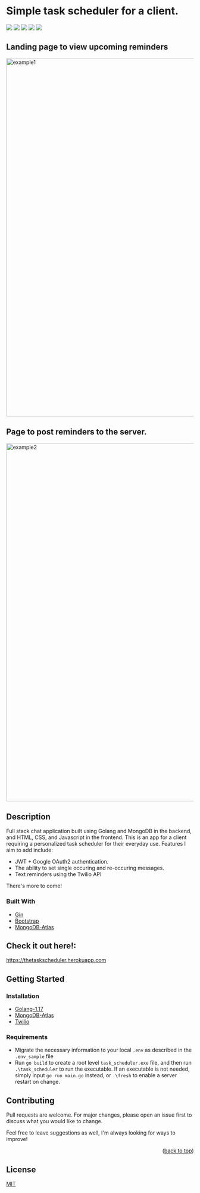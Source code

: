 # Simple task scheduler for a client.

![](https://img.shields.io/badge/made%20by-DarienMiller-blue)
![](https://img.shields.io/badge/Golang-1.17-yellow)
![](https://img.shields.io/badge/build-passing-green)
![](https://img.shields.io/badge/MongoDB-Cloud-green)
![](https://img.shields.io/badge/Twilio-API-red)


## Landing page to view upcoming reminders
<img width="960" alt="example1" src="https://user-images.githubusercontent.com/32966645/136648169-b764738a-57a8-407e-8951-15b2ff5b1434.PNG">

## Page to post reminders to the server.
<img width="960" alt="example2" src="https://user-images.githubusercontent.com/32966645/136648267-ae630e4d-646d-46d8-8553-9f6854927c75.PNG">

## Description

Full stack chat application built using Golang and MongoDB in the backend, and HTML, CSS, and Javascript in the frontend. This is an app for a client requiring a personalized task scheduler for their everyday use. Features I aim to add include:

 - JWT + Google OAuth2 authentication.
 - The ability to set single occuring and re-occuring messages.
 - Text reminders using the Twilio API

 There's more to come!

### Built With

* [Gin](https://github.com/gin-gonic/gin)
* [Bootstrap](https://getbootstrap.com)
* [MongoDB-Atlas](https://www.mongodb.com/cloud/atlas)

 ## Check it out here!:
https://thetaskscheduler.herokuapp.com

 ## Getting Started

 ### Installation
 * [Golang-1.17](https://go.dev/learn/)
 * [MongoDB-Atlas](https://www.mongodb.com/cloud/atlas)
 * [Twilio](https://www.twilio.com/try-twilio)

### Requirements
* Migrate the necessary information to your local `.env` as described in the `.env_sample` file
* Run `go build` to create a root level `task_scheduler.exe` file, and then run `.\task_scheduler` to run the executable. If an executable is not needed, simply input `go run main.go` instead, or `.\fresh` to enable a server restart on change.

## Contributing
Pull requests are welcome. For major changes, please open an issue first to discuss what you would like to change.

Feel free to leave suggestions as well, I'm always looking for ways to improve!

<p align="right">(<a href="#top">back to top</a>)</p>

## License
[MIT](https://choosealicense.com/licenses/mit/)